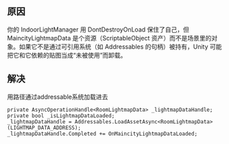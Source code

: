 ## 原因
你的 IndoorLightManager 用 DontDestroyOnLoad 保住了自己，但 MaincityLightmapData 是个资源（ScriptableObject 资产）而不是场景里的对象。如果它不是通过可引用系统（如 Addressables 的句柄）被持有，Unity 可能把它和它依赖的贴图当成“未被使用”而卸载。


## 解决
用路径通过addressable系统加载进去  
```
private AsyncOperationHandle<RoomLightmapData> _lightmapDataHandle;
private bool _isLightmapDataLoaded;
_lightmapDataHandle = Addressables.LoadAssetAsync<RoomLightmapData>(LIGHTMAP_DATA_ADDRESS);
_lightmapDataHandle.Completed += OnMaincityLightmapDataLoaded;
```
